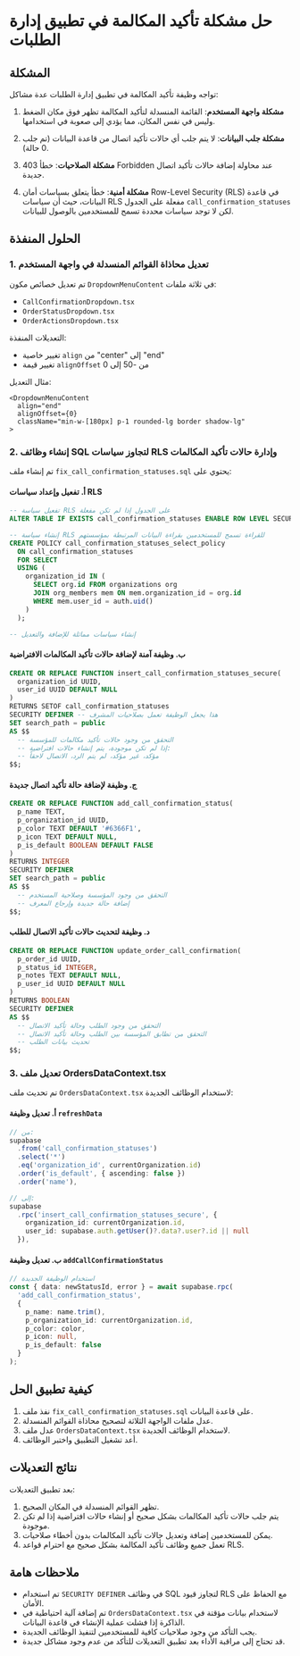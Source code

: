 # حل مشكلة تأكيد المكالمة في تطبيق إدارة الطلبات

## المشكلة

تواجه وظيفة تأكيد المكالمة في تطبيق إدارة الطلبات عدة مشاكل:

1. **مشكلة واجهة المستخدم**: القائمة المنسدلة لتأكيد المكالمة تظهر فوق مكان الضغط وليس في نفس المكان، مما يؤدي إلى صعوبة في استخدامها.

2. **مشكلة جلب البيانات**: لا يتم جلب أي حالات تأكيد اتصال من قاعدة البيانات (تم جلب 0 حالة).

3. **مشكلة الصلاحيات**: خطأ 403 Forbidden عند محاولة إضافة حالات تأكيد اتصال جديدة.

4. **مشكلة أمنية**: خطأ يتعلق بسياسات أمان Row-Level Security (RLS) في قاعدة البيانات، حيث أن سياسات RLS مفعلة على الجدول `call_confirmation_statuses` لكن لا توجد سياسات محددة تسمح للمستخدمين بالوصول للبيانات.

## الحلول المنفذة

### 1. تعديل محاذاة القوائم المنسدلة في واجهة المستخدم

تم تعديل خصائص مكون `DropdownMenuContent` في ثلاثة ملفات:
- `CallConfirmationDropdown.tsx`
- `OrderStatusDropdown.tsx`
- `OrderActionsDropdown.tsx`

التعديلات المنفذة:
- تغيير خاصية `align` من "center" إلى "end"
- تغيير قيمة `alignOffset` من -50 إلى 0

مثال التعديل:
```tsx
<DropdownMenuContent
  align="end"
  alignOffset={0}
  className="min-w-[180px] p-1 rounded-lg border shadow-lg"
>
```

### 2. إنشاء وظائف SQL لتجاوز سياسات RLS وإدارة حالات تأكيد المكالمات

تم إنشاء ملف `fix_call_confirmation_statuses.sql` يحتوي على:

#### أ. تفعيل وإعداد سياسات RLS

```sql
-- تفعيل سياسة RLS على الجدول إذا لم تكن مفعلة
ALTER TABLE IF EXISTS call_confirmation_statuses ENABLE ROW LEVEL SECURITY;

-- إنشاء سياسة RLS للقراءة تسمح للمستخدمين بقراءة البيانات المرتبطة بمؤسستهم
CREATE POLICY call_confirmation_statuses_select_policy 
  ON call_confirmation_statuses
  FOR SELECT
  USING (
    organization_id IN (
      SELECT org.id FROM organizations org
      JOIN org_members mem ON mem.organization_id = org.id
      WHERE mem.user_id = auth.uid()
    )
  );

-- إنشاء سياسات مماثلة للإضافة والتعديل
```

#### ب. وظيفة آمنة لإضافة حالات تأكيد المكالمات الافتراضية

```sql
CREATE OR REPLACE FUNCTION insert_call_confirmation_statuses_secure(
  organization_id UUID,
  user_id UUID DEFAULT NULL
)
RETURNS SETOF call_confirmation_statuses
SECURITY DEFINER -- هذا يجعل الوظيفة تعمل بصلاحيات المشرف
SET search_path = public
AS $$
  -- التحقق من وجود حالات تأكيد مكالمات للمؤسسة
  -- إذا لم تكن موجودة، يتم إنشاء حالات افتراضية:
  -- مؤكد، غير مؤكد، لم يتم الرد، الاتصال لاحقاً
$$;
```

#### ج. وظيفة لإضافة حالة تأكيد اتصال جديدة

```sql
CREATE OR REPLACE FUNCTION add_call_confirmation_status(
  p_name TEXT,
  p_organization_id UUID,
  p_color TEXT DEFAULT '#6366F1',
  p_icon TEXT DEFAULT NULL,
  p_is_default BOOLEAN DEFAULT FALSE
)
RETURNS INTEGER
SECURITY DEFINER
SET search_path = public
AS $$
  -- التحقق من وجود المؤسسة وصلاحية المستخدم
  -- إضافة حالة جديدة وإرجاع المعرف
$$;
```

#### د. وظيفة لتحديث حالات تأكيد الاتصال للطلب

```sql
CREATE OR REPLACE FUNCTION update_order_call_confirmation(
  p_order_id UUID,
  p_status_id INTEGER,
  p_notes TEXT DEFAULT NULL,
  p_user_id UUID DEFAULT NULL
) 
RETURNS BOOLEAN
SECURITY DEFINER
AS $$
  -- التحقق من وجود الطلب وحالة تأكيد الاتصال
  -- التحقق من تطابق المؤسسة بين الطلب وحالة تأكيد الاتصال
  -- تحديث بيانات الطلب
$$;
```

### 3. تعديل ملف OrdersDataContext.tsx

تم تحديث ملف `OrdersDataContext.tsx` لاستخدام الوظائف الجديدة:

#### أ. تعديل وظيفة `refreshData`

```typescript
// من:
supabase
  .from('call_confirmation_statuses')
  .select('*')
  .eq('organization_id', currentOrganization.id)
  .order('is_default', { ascending: false })
  .order('name'),

// إلى:
supabase
  .rpc('insert_call_confirmation_statuses_secure', {
    organization_id: currentOrganization.id,
    user_id: supabase.auth.getUser()?.data?.user?.id || null
  }),
```

#### ب. تعديل وظيفة `addCallConfirmationStatus`

```typescript
// استخدام الوظيفة الجديدة
const { data: newStatusId, error } = await supabase.rpc(
  'add_call_confirmation_status',
  {
    p_name: name.trim(),
    p_organization_id: currentOrganization.id,
    p_color: color,
    p_icon: null,
    p_is_default: false
  }
);
```

## كيفية تطبيق الحل

1. نفذ ملف `fix_call_confirmation_statuses.sql` على قاعدة البيانات.
2. عدل ملفات الواجهة الثلاثة لتصحيح محاذاة القوائم المنسدلة.
3. عدل ملف `OrdersDataContext.tsx` لاستخدام الوظائف الجديدة.
4. أعد تشغيل التطبيق واختبر الوظائف.

## نتائج التعديلات

بعد تطبيق التعديلات:

1. تظهر القوائم المنسدلة في المكان الصحيح.
2. يتم جلب حالات تأكيد المكالمات بشكل صحيح أو إنشاء حالات افتراضية إذا لم تكن موجودة.
3. يمكن للمستخدمين إضافة وتعديل حالات تأكيد المكالمات بدون أخطاء صلاحيات.
4. تعمل جميع وظائف تأكيد المكالمة بشكل صحيح مع احترام قواعد RLS.

## ملاحظات هامة

- تم استخدام `SECURITY DEFINER` في وظائف SQL لتجاوز قيود RLS مع الحفاظ على الأمان.
- تم إضافة آلية احتياطية في `OrdersDataContext.tsx` لاستخدام بيانات مؤقتة في الذاكرة إذا فشلت عملية الإنشاء في قاعدة البيانات.
- يجب التأكد من وجود صلاحيات كافية للمستخدمين لتنفيذ الوظائف الجديدة.
- قد تحتاج إلى مراقبة الأداء بعد تطبيق التعديلات للتأكد من عدم وجود مشاكل جديدة. 